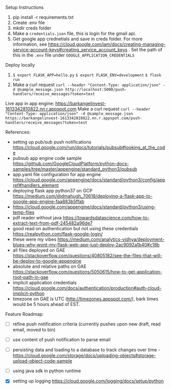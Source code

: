 Setup Instructions

1. pip install -r requirements.txt
2. Create .env file
3. mkdir creds folder
4. Make a `credentials.json` file, this is login for the gmail api.
5. Get google app crednetials and save in creds folder. For more information, see https://cloud.google.com/iam/docs/creating-managing-service-account-keys#creating_service_account_keys . Set the path of this in the `.env` file under `GOOGLE_APPLICATION_CREDENTIALS`

Deploy locally
1. `$ export FLASK_APP=hello.py`
   `$ export FLASK_ENV=development`
   `$ flask run`
2. Make a curl request
`curl --header "Content-Type: application/json" -d @sample_message.json http://localhost:5000/push-handlers/receive_messages?token=test`

Live app in app engine:
https://barkangelinvest-1613342810822.nn.r.appspot.com
Make a curl request
`curl --header "Content-Type: application/json" -d @sample_message.json https://barkangelinvest-1613342810822.nn.r.appspot.com/push-handlers/receive_messages?token=test`

References:  
- setting up pub/sub push notifications https://cloud.google.com/run/docs/tutorials/pubsub#looking_at_the_code
- pubsub app engine code sample https://github.com/GoogleCloudPlatform/python-docs-samples/tree/master/appengine/standard_python3/pubsub
- app.yaml file configuration for app engine https://cloud.google.com/appengine/docs/standard/python3/config/appref#handlers_element
- deploying flask app python37 on GCP https://medium.com/@dmahugh_70618/deploying-a-flask-app-to-google-app-engine-faa883b5ffab
- https://cloud.google.com/appengine/docs/standard/python3/using-temp-files
- pdf reader without java https://towardsdatascience.com/how-to-extract-text-from-pdf-245482a96de7
- good read on authentication but not using these credentials https://realpython.com/flask-google-login/
- these were my vibes https://medium.com/analytics-vidhya/deployment-blues-why-wont-my-flask-web-app-just-deploy-2ac9092a1b40#c18b
- all files deployed on GAE https://stackoverflow.com/questions/40805182/see-the-files-that-will-be-deploy-to-google-appengine
- absolute and relative paths on GAE https://stackoverflow.com/questions/5050615/how-to-get-application-root-path-in-gae
- implicit application credentials https://cloud.google.com/docs/authentication/production#auth-cloud-implicit-python
- timezone on GAE is UTC (http://timezones.appspot.com/), bark times would be 5 hours ahead of EST.  

Feature Roadmap:
- [ ] refine push notification criteria (currently pushes upon new draft, read email, moved to bin)
- [ ] use content of push notification to parse email
- [ ] persisting data and loading to a database to track changes over time - https://cloud.google.com/storage/docs/uploading-objects#storage-upload-object-code-sample
- [ ] using java sdk in python runtime
- [x] setting up logging https://cloud.google.com/logging/docs/setup/python



